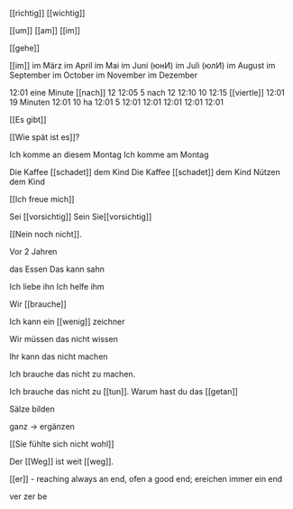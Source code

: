 [[richtig]]
[[wichtig]] 


[[um]] [[am]] [[im]]


[[gehe]] 

[[im]] 
im März
im April 
im Mai
im Juni (юнИ)
im Juli (юлИ)
im August
im September
im October
im November
im Dezember



12:01 eine Minute [[nach]] 12
12:05 5                  nach 12
12:10 10
12:15 [[viertle]]
12:01 19 Minuten
12:01 10 ha
12:01 5 
12:01
12:01
12:01
12:01
12:01



[[Es gibt]] 


[[Wie spät ist es]]?

Ich komme an diesem Montag 
Ich komme am Montag 

Die Kaffee [[schadet]] dem Kind
Die Kaffee [[schadet]] dem Kind
Nützen dem Kind


[[Ich freue mich]]

Sei [[vorsichtig]] 
Sein Sie[[vorsichtig]] 


[[Nein noch nicht]].

Vor 2 Jahren 

das Essen 
Das kann sahn 

Ich liebe ihn 
Ich helfe ihm 

Wir [[brauche]] 

Ich kann ein [[wenig]] zeichner

Wir müssen das nicht wissen

Ihr kann das nicht machen

Ich brauche das nicht zu machen.


Ich brauche das nicht zu [[tun]].
Warum hast du das [[getan]]

Sälze bilden 


ganz -> ergänzen

[[Sie fühlte sich nicht wohl]]

Der [[Weg]] ist weit [[weg]].


[[er]] - reaching always an end, ofen a good end; 
ereichen immer ein end

ver 
zer
be 
